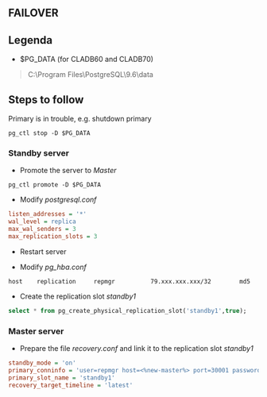 ## FAILOVER

## Legenda

- $PG_DATA (for CLADB60 and CLADB70)
> C:\Program Files\PostgreSQL\9.6\data


## Steps to follow

Primary is in trouble, e.g. shutdown primary
```
pg_ctl stop -D $PG_DATA
```

### Standby server

- Promote the server to _Master_
```
pg_ctl promote -D $PG_DATA
```

- Modify _postgresql.conf_
```ini
listen_addresses = '*'
wal_level = replica
max_wal_senders = 3
max_replication_slots = 3
```

- Restart server

- Modify _pg_hba.conf_
```
host    replication     repmgr          79.xxx.xxx.xxx/32        md5
```

- Create the replication slot _standby1_
```sql
select * from pg_create_physical_replication_slot('standby1',true);
```

### Master server
- Prepare the file _recovery.conf_ and link it to the replication slot _standby1_
```ini
standby_mode = 'on'
primary_conninfo = 'user=repmgr host=<%new-master%> port=30001 password=***********!'
primary_slot_name = 'standby1'
recovery_target_timeline = 'latest'
```